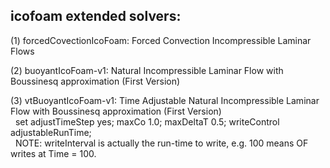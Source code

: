 icofoam extended solvers:
-------------------------
(1) forcedCovectionIcoFoam: Forced Convection Incompressible Laminar Flows

(2) buoyantIcoFoam-v1: Natural Incompressible Laminar Flow with Boussinesq approximation (First Version)

(3) vtBuoyantIcoFoam-v1: Time Adjustable Natural Incompressible Laminar Flow with Boussinesq approximation (First Version) <br>
                         &nbsp; set adjustTimeStep yes; maxCo 1.0; maxDeltaT 0.5; writeControl adjustableRunTime; <br>
                         &nbsp; NOTE: writeInterval is actually the run-time to write, e.g. 100 means OF writes at Time = 100.
